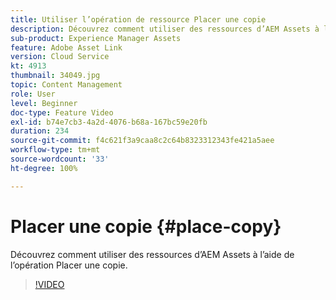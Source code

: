 ```yaml
---
title: Utiliser l’opération de ressource Placer une copie
description: Découvrez comment utiliser des ressources d’AEM Assets à l’aide de l’opération Placer une copie.
sub-product: Experience Manager Assets
feature: Adobe Asset Link
version: Cloud Service
kt: 4913
thumbnail: 34049.jpg
topic: Content Management
role: User
level: Beginner
doc-type: Feature Video
exl-id: b74e7cb3-4a2d-4076-b68a-167bc59e20fb
duration: 234
source-git-commit: f4c621f3a9caa8c2c64b8323312343fe421a5aee
workflow-type: tm+mt
source-wordcount: '33'
ht-degree: 100%

---
```


# Placer une copie {#place-copy}

Découvrez comment utiliser des ressources d’AEM Assets à l’aide de l’opération Placer une copie.

>[!VIDEO](https://video.tv.adobe.com/v/34049?quality=12&learn=on)
